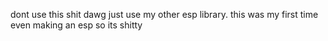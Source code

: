dont use this shit dawg just use my other esp library. this was my first time even making an esp so its shitty
